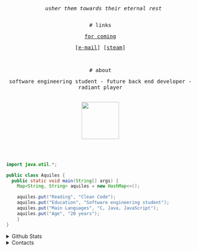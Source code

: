 <div align="center">

<pre>
  <i>usher them towards their eternal rest</i>
</pre>

<h2></h2>

<samp># links</samp>

<p>
  <samp>
    <a href="">for coming</a>
  </samp>
</p>

<p>
  <samp>
    [<a href="mailto:aquilesvdaniel@gmail.com">e-mail</a>]
    [<a href="https://steamcommunity.com/id/adriles">steam</a>]
  </samp>
</p>

<br>

<samp># about</samp>

<samp>software engineering student - future back end developer - radiant player</samp>

<br>

<img height="100" src="https://i.pinimg.com/originals/4f/2a/c1/4f2ac1566b1bec845510c944bfd554d5.gif">

</div>

<h2></h2>

<br>

```java
import java.util.*;

public class Aquiles {
  public static void main(String[] args) {
    Map<String, String> aquiles = new HashMap<>();

    aquiles.put("Reading", "Clean Code");
    aquiles.put("Education", "Software engineering student");
    aquiles.put("Main Languages", "C, Java, JavaScript");
    aquiles.put("Age", "20 years");
    }
}
```

<details>
  <summary>Github Stats</summary>
    <div>
      <img src="https://simple-github-stats.vercel.app/?user=AdrilesTheCreator"/>
    </div>
</details>

<details>
  <summary>Contacts</summary>
    <div> 
      <a href="https://www.linkedin.com/in/adriles/" target="_blank"><img src="https://img.shields.io/badge/-LinkedIn-%230077B5?style=for-the-badge&logo=linkedin&logoColor=white" target="_blank"></a> 
    </div>
</details>
